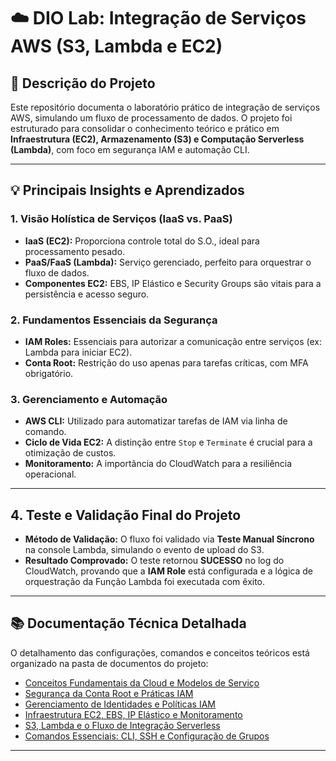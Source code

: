 # ☁️ DIO Lab: Integração de Serviços AWS (S3, Lambda e EC2)

## 📄 Descrição do Projeto

Este repositório documenta o laboratório prático de integração de serviços AWS, simulando um fluxo de processamento de dados. O projeto foi estruturado para consolidar o conhecimento teórico e prático em **Infraestrutura (EC2), Armazenamento (S3) e Computação Serverless (Lambda)**, com foco em segurança IAM e automação CLI.

---

## 💡 Principais Insights e Aprendizados

### 1. Visão Holística de Serviços (IaaS vs. PaaS)

* **IaaS (EC2):** Proporciona controle total do S.O., ideal para processamento pesado.
* **PaaS/FaaS (Lambda):** Serviço gerenciado, perfeito para orquestrar o fluxo de dados.
* **Componentes EC2:** EBS, IP Elástico e Security Groups são vitais para a persistência e acesso seguro.

### 2. Fundamentos Essenciais da Segurança

* **IAM Roles:** Essenciais para autorizar a comunicação entre serviços (ex: Lambda para iniciar EC2).
* **Conta Root:** Restrição do uso apenas para tarefas críticas, com MFA obrigatório.

### 3. Gerenciamento e Automação

* **AWS CLI:** Utilizado para automatizar tarefas de IAM via linha de comando.
* **Ciclo de Vida EC2:** A distinção entre `Stop` e `Terminate` é crucial para a otimização de custos.
* **Monitoramento:** A importância do CloudWatch para a resiliência operacional.

---

## 4. Teste e Validação Final do Projeto

* **Método de Validação:** O fluxo foi validado via **Teste Manual Síncrono** na console Lambda, simulando o evento de upload do S3.
* **Resultado Comprovado:** O teste retornou **SUCESSO** no log do CloudWatch, provando que a **IAM Role** está configurada e a lógica de orquestração da Função Lambda foi executada com êxito.

---

## 📚 Documentação Técnica Detalhada

O detalhamento das configurações, comandos e conceitos teóricos está organizado na pasta de documentos do projeto:

* [Conceitos Fundamentais da Cloud e Modelos de Serviço](documentos/conceitos-cloud-base.md)
* [Segurança da Conta Root e Práticas IAM](documentos/iam-security-root.md)
* [Gerenciamento de Identidades e Políticas IAM](documentos/iam-identity-management.md)
* [Infraestrutura EC2, EBS, IP Elástico e Monitoramento](documentos/ec2-iaas.md)
* [S3, Lambda e o Fluxo de Integração Serverless](documentos/s3-lambda-integracao.md)
* [Comandos Essenciais: CLI, SSH e Configuração de Grupos](documentos/automacao-cli-e-grupos.md)

---
